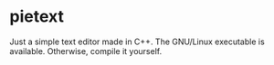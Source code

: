 # pietext
Just a simple text editor made in C++.
The GNU/Linux executable is available. Otherwise, compile it yourself.

